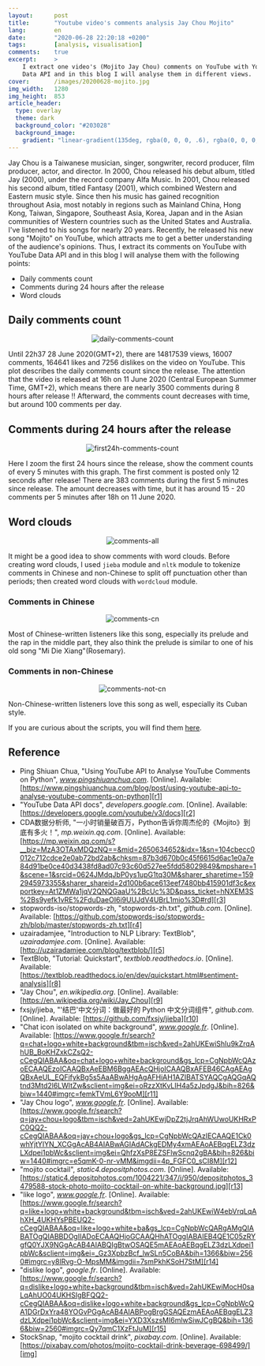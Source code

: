 ```yaml
---
layout:      post
title:       "Youtube video's comments analysis Jay Chou Mojito"
lang:        en
date:        "2020-06-28 22:20:18 +0200"
tags:        [analysis, visualisation]
comments:    true
excerpt:     >
    I extract one video's (Mojito Jay Chou) comments on YouTube with YouTube
    Data API and in this blog I will analyse them in different views.
cover:       /images/20200628-mojito.jpg
img_width:   1280
img_height:  853
article_header:
  type: overlay
  theme: dark
  background_color: "#203028"
  background_image:
    gradient: "linear-gradient(135deg, rgba(0, 0, 0, .6), rgba(0, 0, 0, .4))"
---
```


Jay Chou is a Taiwanese musician, singer, songwriter, record producer, film
producer, actor, and director. In 2000, Chou released his debut album, titled
Jay (2000), under the record company Alfa Music. In 2001, Chou released his
second album, titled Fantasy (2001), which combined Western and Eastern music
style. Since then his music has gained recognition throughout Asia, most notably
in regions such as Mainland China, Hong Kong, Taiwan, Singapore, Southeast Asia,
Korea, Japan and in the Asian communities of Western countries such as the
United States and Australia. I've listened to his songs for nearly 20 years.
Recently, he released his new song "Mojito" on YouTube, which attracts me to
get a better understanding of the audience's opinions. Thus, I extract its
comments on YouTube with YouTube Data API and in this blog I will analyse them
with the following points:
- Daily comments count
- Comments during 24 hours after the release
- Word clouds

## Daily comments count

<p align="center">
  <img alt="daily-comments-count"
  src="{{ site.baseurl }}/images/20200628-daily-comments-count.png"/>
</p>

Until 22h37 28 June 2020(GMT+2), there are 14817539 views, 16007 comments,
164641 likes and 7256 dislikes on the video on YouTube. This plot describes the
daily comments count since the release. The attention that the video is released
at 16h on 11 June 2020 (Central European Summer Time, GMT+2), which means there
are nearly 3500 comments during 8 hours after release !! Afterward, the comments
count decreases with time, but around 100 comments per day.

## Comments during 24 hours after the release

<p align="center">
  <img alt="first24h-comments-count"
  src="{{ site.baseurl }}/images/20200628-first24h-comments-count.png"/>
</p>

Here I zoom the first 24 hours since the release, show the comment counts of
every 5 minutes with this graph. The first comment is posted only 12 seconds
after release! There are 383 comments during the first 5 minutes since release.
The amount decreases with time, but it has around 15 - 20 comments per 5
minutes after 18h on 11 June 2020.

## Word clouds

<p align="center">
  <img alt="comments-all"
  src="{{ site.baseurl }}/images/20200628-comments-all.png"/>
</p>

It might be a good idea to show comments with word clouds. Before creating
word clouds, I used `jieba` module and `nltk` module to tokenize comments in
Chinese and non-Chinese to split off punctuation other than periods; then
created word clouds with `wordcloud` module.

### Comments in Chinese

<p align="center">
  <img alt="comments-cn"
  src="{{ site.baseurl }}/images/20200628-comments-cn.png"/>
</p>

Most of Chinese-written listeners like this song, especially its prelude and the
rap in the middle part, they also think the prelude is similar to one of his old
song "Mi Die Xiang"(Rosemary).

### Comments in non-Chinese

<p align="center">
  <img alt="comments-not-cn"
  src="{{ site.baseurl }}/images/20200628-comments-not-cn.png"/>
</p>

Non-Chinese-written listeners love this song as well, especially its Cuban style.

If you are curious about the scripts, you will find them [here][notebook].

## Reference
- Ping Shiuan Chua, "Using YouTube API to Analyse YouTube Comments on Python", _www.pingshiuanchua.com_. [Online]. Available: [https://www.pingshiuanchua.com/blog/post/using-youtube-api-to-analyse-youtube-comments-on-python][r1]
- "YouTube Data API docs", _developers.google.com_. [Online]. Available: [https://developers.google.com/youtube/v3/docs][r2]
- CDA数据分析师, "一小时销量破百万，Python告诉你周杰伦的《Mojito》到底有多火！", _mp.weixin.qq.com_. [Online]. Available: [https://mp.weixin.qq.com/s?__biz=MzA3OTAxMDQzNQ==&mid=2650634652&idx=1&sn=104cbecc0012c712cdce2e0ab72bd2ab&chksm=87b3d670b0c45f6615d6ac1e0a7e84d91be0ce40d3438fd8ad07c93c60d527ee5fdd58029849&mpshare=1&scene=1&srcid=0624JMdqJbP0ys1upG1tq30M&sharer_sharetime=1592945973355&sharer_shareid=2d100b6ace613eef7480bb415901df3c&exportkey=At1ZMWa1jqV2QNQGaaU%2BcUc%3D&pass_ticket=hNXEM3S%2Bs9yefk1vRE%2FduDaeOI6i9UUJdV4UBrL1mio%3D#rd][r3]
- stopwords-iso/stopwords-zh, "stopwords-zh.txt", _github.com_. [Online]. Available: [https://github.com/stopwords-iso/stopwords-zh/blob/master/stopwords-zh.txt][r4]
- uzairadamjee, "Introduction to NLP Library: TextBlob", _uzairadamjee.com_. [Online]. Available: [http://uzairadamjee.com/blog/textblob/][r5]
- TextBlob, "Tutorial: Quickstart", _textblob.readthedocs.io_. [Online]. Available: [https://textblob.readthedocs.io/en/dev/quickstart.html#sentiment-analysis][r8]
- "Jay Chou", _en.wikipedia.org_. [Online]. Available: [https://en.wikipedia.org/wiki/Jay_Chou][r9]
- fxsjy/jieba, "'结巴'中文分词：做最好的 Python 中文分词组件", _github.com_. [Online]. Available: [https://github.com/fxsjy/jieba][r10]
- "Chat icon isolated on white background", _www.google.fr_. [Online]. Available: [https://www.google.fr/search?q=chat+logo+white+background&tbm=isch&ved=2ahUKEwiShIu9kZrqAhUB_BoKHZxkCZsQ2-cCegQIABAA&oq=chat+logo+white+background&gs_lcp=CgNpbWcQAzoECAAQEzoICAAQBxAeEBM6BggAEAcQHjoICAAQBxAFEB46CAgAEAgQBxAeUL_EQFifykBg5s5AaABwAHgAgAFHiAH1AZIBATSYAQCgAQGqAQtnd3Mtd2l6LWltZw&sclient=img&ei=oRzzXtKvLIH4a5zJpdgJ&bih=826&biw=1440#imgrc=femkTVmL6Y9ooM][r11]
- "Jay Chou logo", _www.google.fr_. [Online]. Available: [https://www.google.fr/search?q=jay+chou+logo&tbm=isch&ved=2ahUKEwjDpZ2tjJrqAhWUwoUKHRxPC0QQ2-cCegQIABAA&oq=jay+chou+logo&gs_lcp=CgNpbWcQAzIECAAQE1Ck0whYjtYIYN_XCGgAcAB4AIABwAGIAdACkgEDMy4xmAEAoAEBqgELZ3dzLXdpei1pbWc&sclient=img&ei=QhfzXsP8EZSFlwScnq2gBA&bih=826&biw=1440#imgrc=e5qmK-0-nr-vMM&imgdii=4p_FGFC0_sCI8M][r12]
- "mojito cocktail", _static4.depositphotos.com_. [Online]. Available: [https://static4.depositphotos.com/1004221/347/i/950/depositphotos_3479588-stock-photo-mojito-cocktail-on-white-background.jpg][r13]
- "like logo", _www.google.fr_. [Online]. Available: [https://www.google.fr/search?q=like+logo+white+background&tbm=isch&ved=2ahUKEwiW4ebVrqLqAhXH_4UKHYsPBEUQ2-cCegQIABAA&oq=like+logo+white+ba&gs_lcp=CgNpbWcQARgAMgQIABATOgQIABBDOgIIADoECAAQHjoGCAAQHhATOggIABAIEB4QE1C05zRYgfQ0YJX9NGgAcAB4AIABQIgBtwOSAQE5mAEAoAEBqgELZ3dzLXdpei1pbWc&sclient=img&ei=_Gz3XpbzBcf_lwSLn5CoBA&bih=1366&biw=2560#imgrc=y8lRvg-O-MpsMM&imgdii=7smPkhKSoH7StM][r14]
- "dislike logo", _google.fr_. [Online]. Available: [https://www.google.fr/search?q=dislike+logo+white+background&tbm=isch&ved=2ahUKEwiMocH0saLqAhUO04UKHSIgBFQQ2-cCegQIABAA&oq=dislike+logo+white+background&gs_lcp=CgNpbWcQA1DGrDxYra48YOGvPGgAcAB4AIABPogBrgGSAQEzmAEAoAEBqgELZ3dzLXdpei1pbWc&sclient=img&ei=YXD3XszsMI6mlwSiwJCgBQ&bih=1366&biw=2560#imgrc=Qy7qmC1XzFtJuM][r15]
- StockSnap, "mojito cocktail drink", _pixabay.com_. [Online]. Available: [https://pixabay.com/photos/mojito-cocktail-drink-beverage-698499/][img]

[r1]: https://www.pingshiuanchua.com/blog/post/using-youtube-api-to-analyse-youtube-comments-on-python
[r2]: https://developers.google.com/youtube/v3/docs
[r3]: https://mp.weixin.qq.com/s?__biz=MzA3OTAxMDQzNQ==&mid=2650634652&idx=1&sn=104cbecc0012c712cdce2e0ab72bd2ab&chksm=87b3d670b0c45f6615d6ac1e0a7e84d91be0ce40d3438fd8ad07c93c60d527ee5fdd58029849&mpshare=1&scene=1&srcid=0624JMdqJbP0ys1upG1tq30M&sharer_sharetime=1592945973355&sharer_shareid=2d100b6ace613eef7480bb415901df3c&exportkey=At1ZMWa1jqV2QNQGaaU%2BcUc%3D&pass_ticket=hNXEM3S%2Bs9yefk1vRE%2FduDaeOI6i9UUJdV4UBrL1mio%3D#rd
[r4]: https://github.com/stopwords-iso/stopwords-zh/blob/master/stopwords-zh.txt
[r5]: http://uzairadamjee.com/blog/textblob/
[r8]: https://textblob.readthedocs.io/en/dev/quickstart.html#sentiment-analysis
[r9]: https://en.wikipedia.org/wiki/Jay_Chou
[r10]: https://github.com/fxsjy/jieba
[r11]: https://www.google.fr/search?q=chat+logo+white+background&tbm=isch&ved=2ahUKEwiShIu9kZrqAhUB_BoKHZxkCZsQ2-cCegQIABAA&oq=chat+logo+white+background&gs_lcp=CgNpbWcQAzoECAAQEzoICAAQBxAeEBM6BggAEAcQHjoICAAQBxAFEB46CAgAEAgQBxAeUL_EQFifykBg5s5AaABwAHgAgAFHiAH1AZIBATSYAQCgAQGqAQtnd3Mtd2l6LWltZw&sclient=img&ei=oRzzXtKvLIH4a5zJpdgJ&bih=826&biw=1440#imgrc=femkTVmL6Y9ooM
[r12]: https://www.google.fr/search?q=jay+chou+logo&tbm=isch&ved=2ahUKEwjDpZ2tjJrqAhWUwoUKHRxPC0QQ2-cCegQIABAA&oq=jay+chou+logo&gs_lcp=CgNpbWcQAzIECAAQE1Ck0whYjtYIYN_XCGgAcAB4AIABwAGIAdACkgEDMy4xmAEAoAEBqgELZ3dzLXdpei1pbWc&sclient=img&ei=QhfzXsP8EZSFlwScnq2gBA&bih=826&biw=1440#imgrc=e5qmK-0-nr-vMM&imgdii=4p_FGFC0_sCI8M
[r13]: https://static4.depositphotos.com/1004221/347/i/950/depositphotos_3479588-stock-photo-mojito-cocktail-on-white-background.jpg
[r14]: https://www.google.fr/search?q=like+logo+white+background&tbm=isch&ved=2ahUKEwiW4ebVrqLqAhXH_4UKHYsPBEUQ2-cCegQIABAA&oq=like+logo+white+ba&gs_lcp=CgNpbWcQARgAMgQIABATOgQIABBDOgIIADoECAAQHjoGCAAQHhATOggIABAIEB4QE1C05zRYgfQ0YJX9NGgAcAB4AIABQIgBtwOSAQE5mAEAoAEBqgELZ3dzLXdpei1pbWc&sclient=img&ei=_Gz3XpbzBcf_lwSLn5CoBA&bih=1366&biw=2560#imgrc=y8lRvg-O-MpsMM&imgdii=7smPkhKSoH7StM
[r15]: https://www.google.fr/search?q=dislike+logo+white+background&tbm=isch&ved=2ahUKEwiMocH0saLqAhUO04UKHSIgBFQQ2-cCegQIABAA&oq=dislike+logo+white+background&gs_lcp=CgNpbWcQA1DGrDxYra48YOGvPGgAcAB4AIABPogBrgGSAQEzmAEAoAEBqgELZ3dzLXdpei1pbWc&sclient=img&ei=YXD3XszsMI6mlwSiwJCgBQ&bih=1366&biw=2560#imgrc=Qy7qmC1XzFtJuM
[img]: https://pixabay.com/photos/mojito-cocktail-drink-beverage-698499/
[notebook]: https://github.com/jingwen-z/python-playground/blob/master/analysis/Jay%20Chou%20Mojito/analysis_mojito_youtube.ipynb
